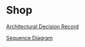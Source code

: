 # Shop
[Architectural Decision Record](https://github.com/Ali-Asgari-Dev/Shop/blob/main/Architectural%20Decision%20Record.pdf)

[Sequence Diagram](https://github.com/Ali-Asgari-Dev/Shop/blob/main/Sequence%20Diagram.png)
